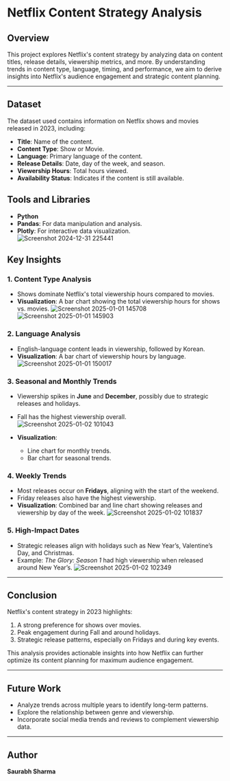 # Netflix Content Strategy Analysis

## Overview
This project explores Netflix's content strategy by analyzing data on content titles, release details, viewership metrics, and more. By understanding trends in content type, language, timing, and performance, we aim to derive insights into Netflix's audience engagement and strategic content planning.

---

## Dataset
The dataset used contains information on Netflix shows and movies released in 2023, including:

- **Title**: Name of the content.
- **Content Type**: Show or Movie.
- **Language**: Primary language of the content.
- **Release Details**: Date, day of the week, and season.
- **Viewership Hours**: Total hours viewed.
- **Availability Status**: Indicates if the content is still available.


## Tools and Libraries
- **Python**
- **Pandas**: For data manipulation and analysis.
- **Plotly**: For interactive data visualization.
![Screenshot 2024-12-31 225441](https://github.com/user-attachments/assets/2a0c9f82-6e9f-45f1-b64a-444b719eb8e9)


## Key Insights

### 1. Content Type Analysis
- Shows dominate Netflix's total viewership hours compared to movies.
- **Visualization**: A bar chart showing the total viewership hours for shows vs. movies.
![Screenshot 2025-01-01 145708](https://github.com/user-attachments/assets/75c57fd8-d589-4691-938d-7dba3d922496)
![Screenshot 2025-01-01 145903](https://github.com/user-attachments/assets/b0f46241-3f5b-40d2-b92c-b8d4ee154d1e)


### 2. Language Analysis
- English-language content leads in viewership, followed by Korean.
- **Visualization**: A bar chart of viewership hours by language.
![Screenshot 2025-01-01 150017](https://github.com/user-attachments/assets/cb6187ac-9c6b-474a-a50d-d544f5d5290c)

### 3. Seasonal and Monthly Trends
- Viewership spikes in **June** and **December**, possibly due to strategic releases and holidays.
- Fall has the highest viewership overall.
![Screenshot 2025-01-02 101043](https://github.com/user-attachments/assets/a47775b9-0164-45ef-8f01-16feea2caf28)

- **Visualization**: 
  - Line chart for monthly trends.
  - Bar chart for seasonal trends.

### 4. Weekly Trends
- Most releases occur on **Fridays**, aligning with the start of the weekend.
- Friday releases also have the highest viewership.
- **Visualization**: Combined bar and line chart showing releases and viewership by day of the week.
![Screenshot 2025-01-02 101837](https://github.com/user-attachments/assets/8ad92658-9aa0-4ee1-9490-e1826e748869)


### 5. High-Impact Dates
- Strategic releases align with holidays such as New Year’s, Valentine’s Day, and Christmas.
- Example: *The Glory: Season 1* had high viewership when released around New Year’s.
![Screenshot 2025-01-02 102349](https://github.com/user-attachments/assets/7b52e099-55aa-43ab-85dd-8b6c86aacba0)

---

## Conclusion
Netflix's content strategy in 2023 highlights:
1. A strong preference for shows over movies.
2. Peak engagement during Fall and around holidays.
3. Strategic release patterns, especially on Fridays and during key events.

This analysis provides actionable insights into how Netflix can further optimize its content planning for maximum audience engagement.

---

## Future Work
- Analyze trends across multiple years to identify long-term patterns.
- Explore the relationship between genre and viewership.
- Incorporate social media trends and reviews to complement viewership data.

---

## Author
**Saurabh Sharma**
